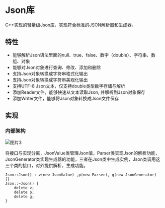 # Json库
C++实现的轻量级Json库，实现符合标准的JSON解析器和生成器。
## 特性
* 能够解析Json语法里面的null、true、false、数字（double）、字符串、数组、对象
* 能够对Json对象进行查询、修改、添加和删除
* 支持Json对象转换成字符串格式化输出
* 支持Json对象转换成字符串美观化输出
* 支持UTF-8 Json文本，仅支持double类型数字存储与解析
* 添加Reader文件，能够快速从文本读取Json, 并解析到Json对象保存
* 添加Writer文件，能够将Json对象转换成Json文件保存

## 实现
###  内部架构

![图片3](https://user-images.githubusercontent.com/66367559/120108253-f08d9d80-c196-11eb-9f34-433fd6ed920f.jpg)

将接口与实现分离，JsonValue类管理Json值，Parser类实现Json的解析功能，JsonGenerator类实现生成器的功能，三者在Json类中生成实例，Json类调用这三个类的接口，对外提供解析，生成功能。
```
Json::Json() : v(new JsonValue) ,p(new Parser), g(new JsonGenerator) {}
Json::~Json() { 
	delete v;
	delete p;
	delete g;
}
```


